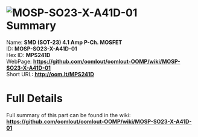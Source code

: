 
![MOSP-SO23-X-A41D-01](https://github.com/oomlout/oomlout-OOMP/blob/master/parts/MOSP-SO23-X-A41D-01/MOSP-SO23-X-A41D-01_420.jpg)   
Summary
=================
  
Name: __SMD (SOT-23) 4.1 Amp P-Ch. MOSFET__    
ID: __MOSP-SO23-X-A41D-01__   
Hex ID: __MPS241D__   
WebPage: __https://github.com/oomlout/oomlout-OOMP/wiki/MOSP-SO23-X-A41D-01__   
Short URL: __http://oom.lt/MPS241D__   

Full Details
==========================
Full summary of this part can be found in the wiki:   
__https://github.com/oomlout/oomlout-OOMP/wiki/MOSP-SO23-X-A41D-01__    

